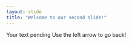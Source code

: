 ```yaml
---
layout: slide
title: "Welcome to our second slide!"
---
```

Your text pending
Use the left arrow to go back!
